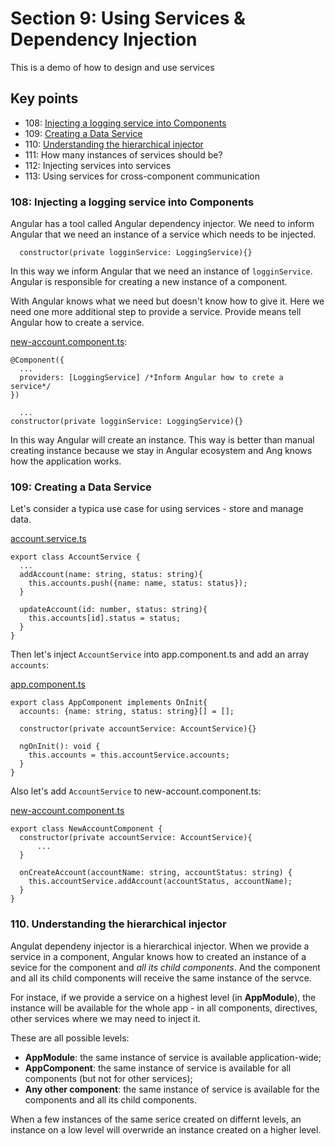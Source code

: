 # Section 9: Using Services & Dependency Injection

This is a demo of how to design and use services

## Key points

* 108: [Injecting a logging service into Components](#108-injecting-a-logging-service-into-components)
* 109: [Creating a Data Service](https://github.com/ebd622/fe-samples/tree/master/services#109-creating-a-data-service)
* 110: [Understanding the hierarchical injector](#110-understanding-the-hierarchical-injector)
* 111: How many instances of services should be?
* 112: Injecting services into services
* 113: Using services for cross-component communication

### 108: Injecting a logging service into Components
Angular has a tool called Angular dependency injector. We need to inform Angular that we need an instance of a service which needs to be injected.
```
  constructor(private logginService: LoggingService){}
```
In this way we inform Angular that we need an instance of `logginService`. Angular is responsible for creating a new instance of a component. 

With Angular knows what we need but doesn't know how to give it. Here we need one more additional step to provide a service. Provide means tell Angular how to create a service.

[new-account.component.ts](https://github.com/ebd622/fe-samples/blob/master/services/src/app/new-account/new-account.component.ts):
```
@Component({
  ...
  providers: [LoggingService] /*Inform Angular how to crete a service*/
})

  ...
constructor(private logginService: LoggingService){}
```
In this way Angular will create an instance. This way is better than manual creating instance because we stay in Angular ecosystem and Ang knows how the application works.

### 109: Creating a Data Service

Let's consider a typica use case for using services - store and manage data.

[account.service.ts](https://github.com/ebd622/fe-samples/blob/master/services/src/app/account.service.ts)
```
export class AccountService {
  ...
  addAccount(name: string, status: string){
    this.accounts.push({name: name, status: status});
  }

  updateAccount(id: number, status: string){
    this.accounts[id].status = status;
  }
}
```
Then let's inject `AccountService` into app.component.ts and add an array `accounts`:

[app.component.ts](https://github.com/ebd622/fe-samples/blob/master/services/src/app/app.component.ts)
```
export class AppComponent implements OnInit{
  accounts: {name: string, status: string}[] = [];

  constructor(private accountService: AccountService){}

  ngOnInit(): void {
    this.accounts = this.accountService.accounts;
  }
}
```
Also let's add `AccountService` to new-account.component.ts:

[new-account.component.ts](https://github.com/ebd622/fe-samples/blob/master/services/src/app/new-account/new-account.component.ts)
```
export class NewAccountComponent {
  constructor(private accountService: AccountService){
      ...
  }

  onCreateAccount(accountName: string, accountStatus: string) {
    this.accountService.addAccount(accountStatus, accountName);
  }
}
```
### 110. Understanding the hierarchical injector
Angulat dependeny injector is a hierarchical injector. When we provide a service in a component, Angular knows how to created an instance of a sevice for the component and *all its child components*. And the component and all its child components will receive the same instance of the servce.

For instace, if we provide a service on a highest level (in **AppModule**), the instance will be available for the whole app - in all components, directives, other services where we may need to inject it.

These are all possible levels:
* **AppModule**: the same instance of service is available application-wide;
* **AppComponent**: the same instance of service is available for all components (but not for other services);
* **Any other component**: the same instance of service is available for the components and all its child components.

When a few instances of the same serice created on differnt levels, an instance on a low level will overwride an instance created on a higher level.





